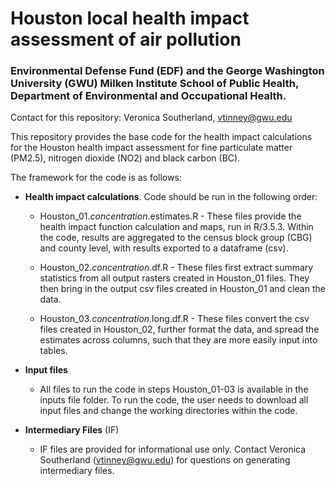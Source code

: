 
# Houston local health impact assessment of air pollution
### Environmental Defense Fund (EDF) and the George Washington University (GWU) Milken Institute School of Public Health, Department of Environmental and Occupational Health.

Contact for this repository: Veronica Southerland, vtinney@gwu.edu

This repository provides the base code for the health impact calculations for the Houston health impact assessment for fine particulate matter (PM2.5), nitrogen dioxide (NO2) and black carbon (BC). 

The framework for the code is as follows:

* **Health impact calculations**. Code should be run in the following order:

  * Houston_01.*concentration*.estimates.R - These files provide the health impact function calculation and maps, run in R/3.5.3. Within the code, results are aggregated to the census block group (CBG) and county level, with results exported to a dataframe (csv).
  
  * Houston_02.*concentration*.df.R - These files first extract summary statistics from all output rasters created in Houston_01 files. They then bring in the output csv files created in Houston_01 and clean the data.
  
  * Houston_03.*concentration*.long.df.R - These files convert the csv files created in Houston_02, further format the data, and spread the estimates across columns, such that they are more easily input into tables.
  
 * **Input files**
   * All files to run the code in steps Houston_01-03 is available in the inputs file folder. To run the code, the user needs to download all input files and change the working directories within the code.
 
 * **Intermediary Files** (IF)
    * IF files are provided for informational use only. Contact Veronica Southerland (vtinney@gwu.edu) for questions on generating intermediary files.



